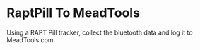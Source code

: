 # RaptPill To MeadTools
 Using a RAPT Pill tracker, collect the bluetooth data and log it to MeadTools.com
